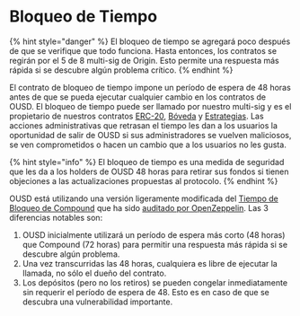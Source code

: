 # Bloqueo de Tiempo

{% hint style="danger" %}
El bloqueo de tiempo se agregará poco después de que se verifique que todo funciona. Hasta entonces, los contratos se regirán por el 5 de 8 multi-sig de Origin. Esto permite una respuesta más rápida si se descubre algún problema crítico.
{% endhint %}

El contrato de bloqueo de tiempo impone un período de espera de 48 horas antes de que se pueda ejecutar cualquier cambio en los contratos de OUSD. El bloqueo de tiempo puede ser llamado por nuestro multi-sig y es el propietario de nuestros contratos [ERC-20](erc-20.md), [Bóveda](vault.md) y [Estrategias](strategies.md). Las acciones administrativas que retrasan el tiempo les dan a los usuarios la oportunidad de salir de OUSD si sus administradores se vuelven maliciosos, se ven comprometidos o hacen un cambio que a los usuarios no les gusta.

{% hint style="info" %}
El bloqueo de tiempo es una medida de seguridad que les da a los holders de OUSD 48 horas para retirar sus fondos si tienen objeciones a las actualizaciones propuestas al protocolo.
{% endhint %}

OUSD está utilizando una versión ligeramente modificada del [Tiempo de Bloqueo de Compound](https://compound.finance/docs/governance) que ha sido [auditado por OpenZeppelin](https://blog.openzeppelin.com/compound-finance-patch-audit/). Las 3 diferencias notables son:

1. OUSD inicialmente utilizará un período de espera más corto \(48 horas\) que Compound \(72 horas\) para permitir una respuesta más rápida si se descubre algún problema.
2. Una vez transcurridas las 48 horas, cualquiera es libre de ejecutar la llamada, no sólo el dueño del contrato.
3. Los depósitos \(pero no los retiros\) se pueden congelar inmediatamente sin requerir el período de espera de 48. Esto es en caso de que se descubra una vulnerabilidad importante.





